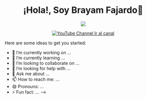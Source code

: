 <div align="center">
    <h1>
        ¡Hola!, Soy Brayam Fajardo👋
    </h1>    
    <img src="https://i.postimg.cc/ncQv7yrm/brayamfajardo.png](https://i.postimg.cc/vZr27gT5/brayamfajardo-1.png">

[![YouTube Channel Ir al canal](https://img.shields.io/youtube/channel/subscribers/UCIjEgHA1vatSR2K4rfcdNRg?style=social)](https://www.youtube.com/@YamDevs?sub_confirmation=1)
</div>



Here are some ideas to get you started:

- 🔭 I’m currently working on ...
- 🌱 I’m currently learning ...
- 👯 I’m looking to collaborate on ...
- 🤔 I’m looking for help with ...
- 💬 Ask me about ...
- 📫 How to reach me: ...
- 😄 Pronouns: ...
- ⚡ Fun fact: ...
-->
